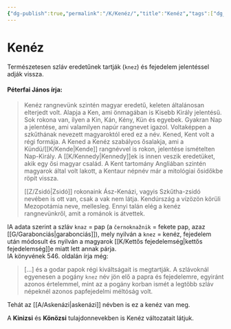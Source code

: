 ```yaml
---
{"dg-publish":true,"permalink":"/K/Kenéz/","title":"Kenéz","tags":["dg_uploaded"],"created":"2023-11-02T11:45","updated":"2023-11-08T03:47"}
---
```



# Kenéz

Természetesen szláv eredetűnek tartják (`knez`) és fejedelem jelentéssel adják vissza.  

#### Péterfai János írja:  

> Kenéz rangnevünk szintén magyar eredetű, keleten általánosan elterjedt volt. Alapja a Ken, ami önmagában is Kisebb Király jelentésű. Sok rokona van, ilyen a Kin, Kán, Kény, Kün és egyebek. Gyakran Nap a jelentése, ami valamilyen napúr rangnevet igazol. Voltaképpen a szkűthának nevezett magyaroktól ered ez a név. Kened, Kent volt a régi formája. A Kened a Kenéz szabályos ősalakja, ami a Kündü/[[K/Kende\|Kende]] rangnévvel is rokon, jelentése ismételten Nap-Király. A [[K/Kennedy\|Kennedy]]ek is innen veszik eredetüket, akik egy ősi magyar család. A Kent tartomány Angliában szintén magyarok által volt lakott, a Kentaur népnév már a mitológiai ősidőkbe röpít vissza.  
> 
> [[Z/Zsidó\|Zsidó]] rokonaink Ász-Kenázi, vagyis Szkűtha-zsidó nevében is ott van, csak a vak nem látja. Kendúrszág a vízözön körüli Mezopotámia neve, mellesleg. Ennyi talán elég a kenéz rangnevünkről, amit a románok is átvettek.  

IA adata szerint a szláv `knaz` = pap (a `černoknažnik` = fekete pap, azaz [[G/Garabonciás\|garabonciás]]), mely nyilván a `knez` = kenéz, fejedelem után módosult és nyilván a magyarok [[K/Kettős fejedelemség\|kettős fejedelemség]]e miatt lett annak párja.  
IA könyvének 546. oldalán írja még:  
> \[...\] és a godar papok régi kiváltságait is megtartják. A szlávoknál egyenesen a pogány `knez` név jön elő a papra és fejedelemre, egyiránt azonos értelemmel, mint az a pogány korban ismét a legtöbb szláv népeknél azonos papfejedelmi méltóság volt.  

Tehát az [[A/Askenázi\|askenázi]] névben is ez a kenéz van meg.  

A **Kinizsi** és **Könözsi** tulajdonnevekben is Kenéz változatait látjuk.  